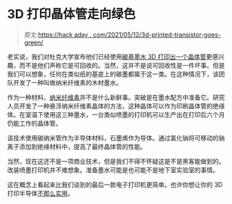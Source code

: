 # 3D 打印晶体管走向绿色

> 原文:[https://hack aday . com/2021/05/12/3d-printed-transistor-goes-green/](https://hackaday.com/2021/05/12/3d-printed-transistor-goes-green/)

老实说，我们对杜克大学宣布他们已经使用[碳基墨水 3D 打印出一个晶体管](https://pratt.duke.edu/about/news/recyclable-printed-electronics)更感兴趣，而不是他们声称它是可回收的。当然，这并不是说可回收性是一件坏事。但是我们可以想象，任何在类似纸的基底上的碳墨都属于这一类。在这种情况下，该团队开发了一种叫做纳米纤维素的木材墨水。

作为一种材料，[纳米纤维素](https://en.wikipedia.org/wiki/Nanocellulose)并不是什么新鲜事。突破是在墨水配方中准备它。研究人员开发了一种悬浮纳米纤维素晶体的方法，这种晶体可以作为印刷晶体管的绝缘体。在室温下使用这三种墨水，一台类似喷墨的打印机可以生产出在打印后六个月仍能工作的晶体管。

该技术使用碳纳米管作为半导体材料，石墨烯作为导体。通过氯化钠将可移动的钠离子添加到绝缘材料中，提高了最终晶体管的性能。

当然，现在这还不是一项商业技术，但是我们不得不怀疑这是不是黑客能做到的。改装喷墨打印机并不难想象。准备墨水可能是也可能不是地下室实验室的事情。

这在概念上看起来比我们谈到的最后一款电子打印机更简单。也许你想让你的 3D 打印半导体[不那么实用](https://hackaday.com/2017/08/25/a-3d-printed-junction-transistor-model/)。